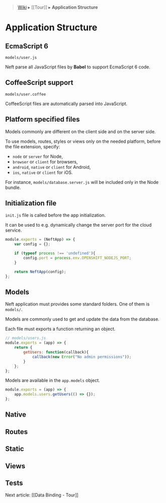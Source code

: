 > [Wiki](Home) ▸ [[Tour]] ▸ **Application Structure**

Application Structure
===

EcmaScript 6
---

```text
models/user.js
```

Neft parse all JavaScript files by **Babel** to support EcmaScript 6 code.

CoffeeScript support
---

```text
models/user.coffee
```

CoffeeScript files are automatically parsed into JavaScript.

Platform specified files
---

Models commonly are different on the client side and on the server side.

To use models, routes, styles or views only on the needed platform, before the file extension, specify:
- `node` or `server` for Node,
- `browser` or `client` for browsers,
- `android`, `native` or `client` for Android,
- `ios`, `native` or `client` for iOS.

For instance, `models/database.server.js` will be included only in the Node bundle.

Initialization file
---

`init.js` file is called before the app initialization.

It can be used to e.g. dynamically change the server port for the cloud service.

```javascript
module.exports = (NeftApp) => {
    var config = {};

    if (typeof process !== 'undefined'){
        config.port = process.env.OPENSHIFT_NODEJS_PORT;
    }

    return NeftApp(config);
};
```

Models
---

Neft application must provides some standard folders.
One of them is `models/`.

Models are commonly used to get and update the data from the database.

Each file must exports a function returning an object.

```javascript
// models/users.js
module.exports = (app) => {
    return {
        getUsers: function(callback){
            callback(new Error("No admin permissions"));
        }
    };
};
```

Models are available in the `app.models` object.

```javascript
module.exports = (app) => {
    app.models.users.getUsers(() => {});
};
```

Native
---

Routes
---

Static
---

Views
---

Tests
---

Next article: [[Data Binding - Tour]]

